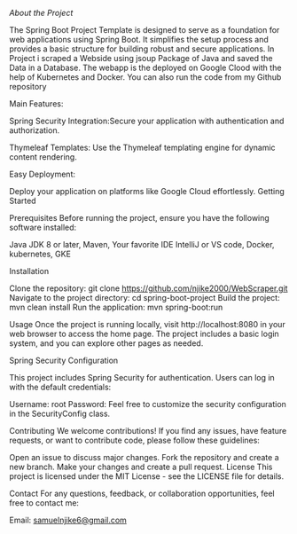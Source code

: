*About the Project*

The Spring Boot Project Template is designed to serve as a foundation for web applications using Spring Boot. It simplifies the setup process and provides a basic structure for building robust and secure applications. In Project i scraped a Webside using jsoup Package of Java and saved the Data in a Database. The webapp is the deployed on Google Clood with the help of Kubernetes and Docker. You can also run the code from my Github repository

Main Features:

Spring Security Integration:Secure your application with authentication and authorization.

Thymeleaf Templates: Use the Thymeleaf templating engine for dynamic content rendering.


Easy Deployment: 

Deploy your application on platforms like Google Cloud effortlessly.
Getting Started


Prerequisites
Before running the project, ensure you have the following software installed:

Java JDK 8 or later,
Maven,
Your favorite IDE IntelliJ or VS code,
Docker,
kubernetes,
GKE


Installation

Clone the repository: git clone https://github.com/njike2000/WebScraper.git
Navigate to the project directory: cd spring-boot-project
Build the project: mvn clean install
Run the application: mvn spring-boot:run

Usage
Once the project is running locally, visit http://localhost:8080 in your web browser to access the home page. The project includes a basic login system, and you can explore other pages as needed.

Spring Security Configuration

This project includes Spring Security for authentication. Users can log in with the default credentials:

Username: root
Password: 
Feel free to customize the security configuration in the SecurityConfig class.

Contributing
We welcome contributions! If you find any issues, have feature requests, or want to contribute code, please follow these guidelines:

Open an issue to discuss major changes.
Fork the repository and create a new branch.
Make your changes and create a pull request.
License
This project is licensed under the MIT License - see the LICENSE file for details.

Contact
For any questions, feedback, or collaboration opportunities, feel free to contact me:

Email: samuelnjike6@gmail.com
